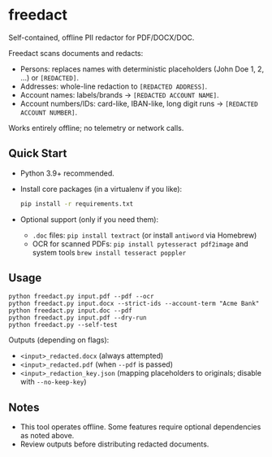# freedact

Self-contained, offline PII redactor for PDF/DOCX/DOC.

Freedact scans documents and redacts:

- Persons: replaces names with deterministic placeholders (John Doe 1, 2, …) or `[REDACTED]`.
- Addresses: whole-line redaction to `[REDACTED ADDRESS]`.
- Account names: labels/brands → `[REDACTED ACCOUNT NAME]`.
- Account numbers/IDs: card-like, IBAN-like, long digit runs → `[REDACTED ACCOUNT NUMBER]`.

Works entirely offline; no telemetry or network calls.

## Quick Start

- Python 3.9+ recommended.
- Install core packages (in a virtualenv if you like):

  ```bash
  pip install -r requirements.txt
  ```

- Optional support (only if you need them):
  - `.doc` files: `pip install textract` (or install `antiword` via Homebrew)
  - OCR for scanned PDFs: `pip install pytesseract pdf2image` and system tools `brew install tesseract poppler`

## Usage

```
python freedact.py input.pdf --pdf --ocr
python freedact.py input.docx --strict-ids --account-term "Acme Bank"
python freedact.py input.doc --pdf
python freedact.py input.pdf --dry-run
python freedact.py --self-test
```

Outputs (depending on flags):

- `<input>_redacted.docx` (always attempted)
- `<input>_redacted.pdf` (when `--pdf` is passed)
- `<input>_redaction_key.json` (mapping placeholders to originals; disable with `--no-keep-key`)

## Notes

- This tool operates offline. Some features require optional dependencies as noted above.
- Review outputs before distributing redacted documents.

